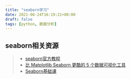 ```yaml
---
title: "seaborn学习"
date: 2021-06-24T16:19:21+08:00
draft: false
tags: [python, 数据分析]
---
```


## seaborn相关资源

> - [seaborn官方教程](https://seaborn.pydata.org/tutorial.html)
> - [比 Matplotlib Seaborn 更酷的 5 个数据可视化工具](https://zhuanlan.zhihu.com/p/63823064)
> - [Seaborn基础课](https://www.bilibili.com/video/BV1eJ411H79t?p=11)
>



